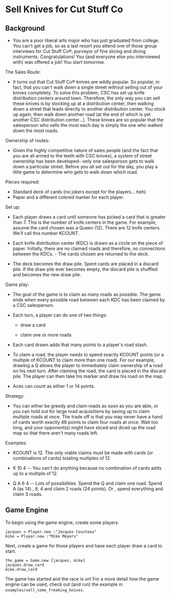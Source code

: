 # Sell Knives for Cut Stuff Co

## Background

- You are a poor liberal arts major who has just graduated from college. You can't get a job, so as a last resort you attend one of those group interviews for Cut Stuff Co®, purveyor of fine slicing and dicing instruments. Congratulations! You (and everyone else you interviewed with) was offered a job! You start tomorrow.

The Sales Route:

- It turns out that Cut Stuff Co® knives are wildly popular. So popular, in fact, that you can't walk down a single street without selling out of your knives completely. To solve this problem, CSC has set up knife distribution centers around town. Therefore, the only way you can sell these knives is by stocking up at a distribution center, then walking down a street that leads directly to another distribution center. You stock up again, then walk down another road (at the end of which is yet another CSC distribution center...). These knives are so popular that the salesperson who sells the most each day is simply the one who walked down the most roads.

Ownership of routes:

- Given the highly competitive nature of sales people (and the fact that you are all armed to the teeth with CSC knives), a system of street ownership has been developed--only one salesperson gets to walk down a particular street. Before you all set out for the day, you play a little game to determine who gets to walk down which road.

Pieces required:

- Standard deck of cards (no jokers except for the players... heh)  
- Paper and a different colored marker for each player.  

Set up:

- Each player draws a card until someone has picked a card that is greater than 7. This is the number of knife centers in the game. For example, assume the card chosen was a Queen (12). There are 12 knife centers. We'll call this number KCOUNT.

- Each knife distribution center (KDC) is drawn as a circle on the piece of paper. Initially, there are no claimed roads and therefore, no connections between the KDCs.  - The cards chosen are returned to the deck. 

- The deck becomes the draw pile. Spent cards are placed in a discard pile. If the draw pile ever becomes empty, the discard pile is shuffled and becomes the new draw pile.

Game play:

- The goal of the game is to claim as many roads as possible. The game ends when every possible road between each KDC has been claimed by a CSC salesperson. 
- Each turn, a player can do one of two things:  

  - draw a card  
  
  - claim one or more roads

- Each card drawn adds that many points to a player's road stash.  

- To claim a road, the player needs to spend exactly KCOUNT points (or a multiple of KCOUNT to claim more than one road). For our example, drawing a Q allows the player to immediately claim ownership of a road on his next turn. After claiming the road, the card is placed in the discard pile. The player can then take his marker and draw his road on the map.

- Aces can count as either 1 or 14 points.

Strategy:  

- You can either be greedy and claim roads as soon as you are able, or you can hold out for large road acquisitions by saving up to claim multiple roads at once. The trade off is that you may never have a hand of cards worth exactly 48 points to claim four roads at once. Wait too long, and your opponent(s) might have sliced and diced up the road map so that there aren't many roads left.

Examples:  

- KCOUNT is 12. The only viable claims must be made with cards (or combinations of cards) totaling multiples of 12.  

- K 10 4 -- You can't do anything because no combination of cards adds up to a multiple of 12. 

- Q A 6 4 -- Lots of possibilities. Spend the Q and claim one road. Spend A (as 14) , 6, 4 and claim 2 roads (24 points). Or , spend everything and claim 3 roads.


## Game Engine

To begin using the game engine, create some players.
    
    jacques = Player.new :"Jacques Cousteau"
    mike = Player.new :"Mike Meyers"

Next, create a game for those players and have each player draw a card to start.

    the_game = Game.new [jacques, mike]
    jacques.draw_card
    mike.draw_card

The game has started and the race is on! For a more detail how the game engine 
can be used, check out (and run) the example in `examples/sell_some_freaking_knives`.